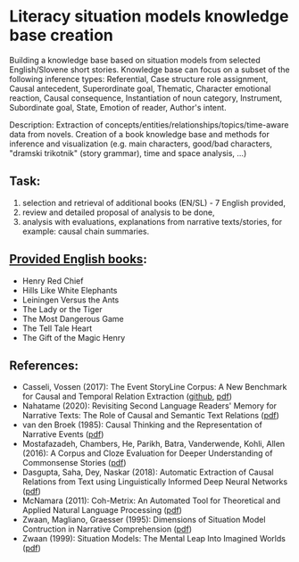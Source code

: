 # Literacy situation models knowledge base creation

Building a knowledge base based on situation models from selected English/Slovene short stories. Knowledge base can focus on a subset of the following inference types: Referential, Case structure role  assignment, Causal antecedent, Superordinate goal, Thematic, Character emotional reaction, Causal consequence, Instantiation of noun category, Instrument, Subordinate goal, State, Emotion of reader, Author's intent.

Description: Extraction of concepts/entities/relationships/topics/time-aware data from novels. Creation of a book knowledge base and methods for inference and visualization (e.g. main characters, good/bad characters, "dramski trikotnik" (story grammar), time and space analysis, ...)

## Task:

1.  selection and retrieval of additional books (EN/SL) - 7 English provided, 
2.  review and detailed proposal of analysis to be done, 
3.  analysis with evaluations, explanations from narrative texts/stories, for example: causal chain summaries.

## [Provided English books](https://drive.google.com/drive/folders/1M15GSnqONLrVT0TeLkZ12bVlmHHofPII):

-   Henry Red Chief
-   Hills Like White Elephants
-   Leiningen Versus the Ants
-   The Lady or the Tiger
-   The Most Dangerous Game
-   The Tell Tale Heart
-   The Gift of the Magic Henry

## References:

-   Casseli, Vossen (2017): The Event StoryLine Corpus: A New Benchmark for Causal and Temporal Relation Extraction ([github](https://github.com/tommasoc80/EventStoryLine), [pdf](https://aclanthology.org/W17-2711.pdf))
-   Nahatame (2020): Revisiting Second Language Readers' Memory for Narrative Texts: The Role of Causal and Semantic Text Relations ([pdf](https://www.tandfonline.com/doi/pdf/10.1080/02702711.2020.1768986))
-   van den Broek (1985): Causal Thinking and the Representation of Narrative Events ([pdf](https://www.researchgate.net/profile/Paul-Van-Den-Broek/publication/222232677_Causal_Thinking_and_the_Representation_of_Narrative_Events/links/59f6f2b2a6fdcc075ec61c75/Causal-Thinking-and-the-Representation-of-Narrative-Events.pdf))
-   Mostafazadeh, Chambers, He, Parikh, Batra, Vanderwende, Kohli, Allen (2016): ​​A Corpus and Cloze Evaluation for Deeper Understanding of Commonsense Stories ([pdf](https://aclanthology.org/N16-1098.pdf))
-   Dasgupta, Saha, Dey, Naskar (2018): Automatic Extraction of Causal Relations from Text using Linguistically Informed Deep Neural Networks ([pdf](https://aclanthology.org/W18-5035.pdf))
-   McNamara (2011): Coh-Metrix: An Automated Tool for Theoretical and Applied Natural Language Processing ([pdf](https://www.researchgate.net/profile/Danielle-Mcnamara/publication/285651904_Coh-Metrix_An_Automated_Tool_for_Theoretical_and_Applied_Natural_Language_Processing/links/5dc45b4b4585151435f2ee91/Coh-Metrix-An-Automated-Tool-for-Theoretical-and-Applied-Natural-Language-Processing.pdf))
-   Zwaan, Magliano, Graesser (1995): Dimensions of Situation Model Contruction in Narrative Comprehension ([pdf](https://sites.ualberta.ca/~dmiall/LiteraryReading/Readings/Zwann%20Magliano%20Graesser.pdf))
-   Zwaan (1999): Situation Models: The Mental Leap Into Imagined Worlds ([pdf](https://journals.sagepub.com/doi/pdf/10.1111/1467-8721.00004))
